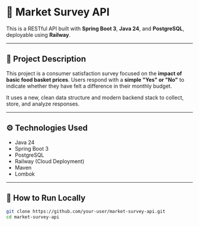 # 🛒 Market Survey API

This is a RESTful API built with **Spring Boot 3**, **Java 24**, and **PostgreSQL**, deployable using **Railway**.

---

## 📌 Project Description

This project is a consumer satisfaction survey focused on the **impact of basic food basket prices**. Users respond with a **simple "Yes" or "No"** to indicate whether they have felt a difference in their monthly budget.

It uses a new, clean data structure and modern backend stack to collect, store, and analyze responses.

---

## ⚙️ Technologies Used

- Java 24  
- Spring Boot 3  
- PostgreSQL  
- Railway (Cloud Deployment)  
- Maven  
- Lombok  

---

## 🚀 How to Run Locally

```bash
git clone https://github.com/your-user/market-survey-api.git
cd market-survey-api
